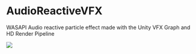 # AudioReactiveVFX
WASAPI Audio reactive particle effect made with the Unity VFX Graph and HD Render Pipeline

![](vfx_cubes.gif)